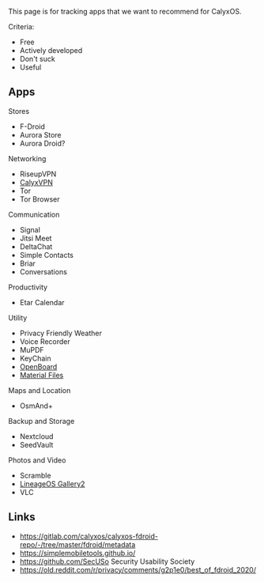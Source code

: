 This page is for tracking apps that we want to recommend for CalyxOS.

Criteria:

* Free
* Actively developed
* Don't suck
* Useful

## Apps

Stores

* F-Droid
* Aurora Store
* Aurora Droid?

Networking

* RiseupVPN
* [CalyxVPN](https://f-droid.org/en/packages/org.calyxinstitute.vpn/)
* Tor
* Tor Browser

Communication

* Signal
* Jitsi Meet
* DeltaChat
* Simple Contacts
* Briar
* Conversations

Productivity

* Etar Calendar

Utility

* Privacy Friendly Weather
* Voice Recorder
* MuPDF
* KeyChain
* [OpenBoard](https://f-droid.org/en/packages/org.dslul.openboard.inputmethod.latin/)
* [Material Files](https://f-droid.org/en/packages/me.zhanghai.android.files/)

Maps and Location

* OsmAnd+

Backup and Storage

* Nextcloud
* SeedVault

Photos and Video

* Scramble
* [LineageOS Gallery2](https://github.com/LineageOS/android_packages_apps_Gallery2)
* VLC

## Links

* https://gitlab.com/calyxos/calyxos-fdroid-repo/-/tree/master/fdroid/metadata
* https://simplemobiletools.github.io/
* https://github.com/SecUSo Security Usability Society
* https://old.reddit.com/r/privacy/comments/g2p1e0/best_of_fdroid_2020/
